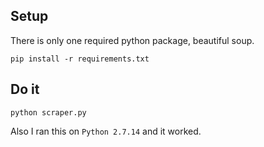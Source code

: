 ## Setup
There is only one required python package, beautiful soup.

`pip install -r requirements.txt`

## Do it

`python scraper.py`

Also I ran this on `Python 2.7.14` and it worked.